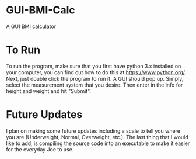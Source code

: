 # GUI-BMI-Calc
A GUI BMI calculator

# To Run
To run the program, make sure that you first have python 3.x installed on your computer, you can find out how to do this at https://www.python.org/
Next, just double click the program to run it.
A GUI should pop up. Simply, select the measurement system that you desire. Then enter in the info for height and weight and hit "Submit".

# Future Updates
I plan on making some future updates including a scale to tell you where you are (Underweight, Normal, Overweight, etc.).
The last thing that I would like to add, is compiling the source code into an executable to make it easier for the everyday Joe to use.
